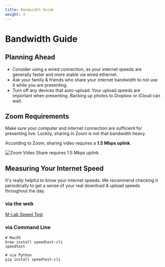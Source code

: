 ```yaml
---
title: Bandwidth Guide
weight: 3
---
```


# Bandwidth Guide

## Planning Ahead

* Consider using a wired connection, as your internet speeds are generally faster and more stable via wired ethernet.
* Ask your family & friends who share your internet bandwidth to not use it while you are presenting.
* Turn off any devices that auto-upload. Your upload speeds are important when presenting. Backing up photos to Dropbox or iCloud can wait.

## Zoom Requirements

Make sure your computer and internet connection are sufficient for presenting live. Luckily, sharing in Zoom is not that bandwidth heavy.

According to Zoom, sharing video requires a **1.5 Mbps uplink**.

![Zoom Video Share requires 1.5 Mbps uplink](/zoom-share-video-clip.png)

## Measuring Your Internet Speed

It's really helpful to know your internet speeds. We recommend checking it periodically to get a sense of your real download & upload speeds throughout the day.

### via the web

[M-Lab Speed Test](https://speed.measurementlab.net/#/)

### via Command Line

```
# MacOS
brew install speedtest-cli
speedtest

# via Python
pip install speedtest-cli
```
